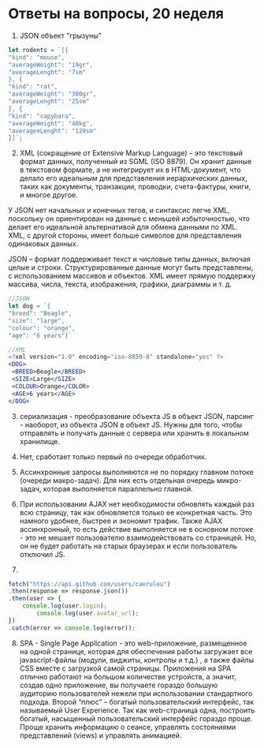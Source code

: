# Ответы на вопросы, 20 неделя

1) JSON объект "грызуны"

```jsx
let rodents = `[{
"kind": "mouse",
"averageWeight": "19gr",
"averageLenght": "7sm"
}, {
"kind": "rat",
"averageWeight": "300gr",
"averageLenght": "25sm"
}, {
"kind": "capybara",
"averageWeight": "40kg",
"averageяLenght": "120sm"
}]`;
```

2) XML (сокращение от Extensive Markup Language) – это текстовый формат данных, полученный из SGML (ISO 8879). Он хранит данные в текстовом формате, а не интегрирует их в HTML-документ, что делало его идеальным для представления иерархических данных, таких как документы, транзакции, проводки, счета-фактуры, книги, и многое другое. 

У JSON нет начальных и конечных тегов, и синтаксис легче XML, поскольку он ориентирован на данные с меньшей избыточностью, что делает его идеальной альтернативой для обмена данными по XML. XML, с другой стороны, имеет больше символов для представления одинаковых данных.

JSON – формат поддерживает текст и числовые типы данных, включая целые и строки. Структурированные данные могут быть представлены, с использованием массивов и объектов. XML имеет прямую поддержку массива, числа, текста, изображения, графики, диаграммы и т. д.

```jsx
//JSON
let dog = `{
"breed": "Beagle",
"size": "large",
"colour": "orange",
"age": "6 years"}`

//XML
<?xml version="1.0" encoding="iso-8859-8" standalone="yes" ?> 
<DOG>
 <BREED>Beagle</BREED>
 <SIZE>Large</SIZE>
 <COLOUR>Orange</COLOR>
 <AGE>6 years</AGE>
</DOG>
```

3) сериализация - преобразование объекта JS в объект JSON, парсинг - наоборот, из объекта JSON в объект JS. Нужны для того, чтобы отправлять и получать данные с сервера или хранить в локальном хранилище.

4) Нет, сработает только первый по очереди обработчик.

5) Ассинхронные запросы выполняются не по порядку главном потоке (очереди макро-задач). Для них есть отдельная очередь микро-задач, которая выполняется параллельно главной.

6) При использовании AJAX нет необходимости обновлять каждый раз всю страницу, так как обновляется только ее конкретная часть. Это намного удобнее, быстрее и экономит трафик. Также AJAX ассинхронный, то есть действие выполняется не в основном потоке - это не мешает пользователю взаимодействовать со страницей. Но, он не будет работать на старых браузерах и если пользователь отключил JS.

7) 

```jsx
fetch("https://api.github.com/users/caeruleu")
.then(response => response.json())
.then(user => {
    console.log(user.login);
		console.log(user.avatar_url);
})
.catch(error => console.log(error));
```

8) SPA - Single Page Application - это web-приложение, размещенное на одной странице, которая для обеспечения работы загружает все javascript-файлы (модули, виджиты, контролы и т.д.) , а также файлы CSS вместе с загрузкой самой страницы. Приложения на SPA отлично работают на большом количестве устройств, а значит, создав одно приложение, вы получаете гораздо большую аудиторию пользователей нежели при использовании стандартного подхода. Второй “плюс” – богатый пользовательский интерфейс, так называемый User Experience. Так как web-страница одна, построить богатый, насыщенный пользовательский интерфейс гораздо проще. Проще хранить информацию о сеансе, управлять состояниями представлений (views) и управлять анимацией.